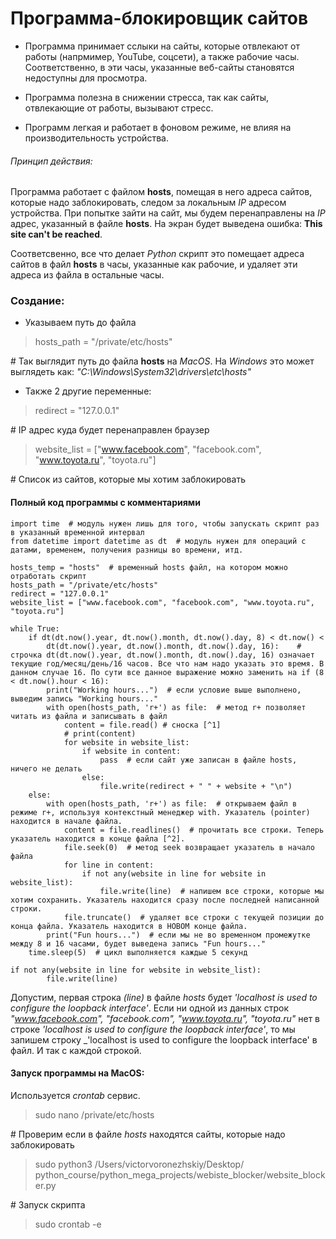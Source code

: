 # Программа-блокировщик сайтов

* Программа принимает сслыки на сайты, которые отвлекают от работы (напрмимер, YouTube, соцсети), а также рабочие часы. Соответственно, в эти часы, указанные веб-сайты становятся недоступны для просмотра.

* Программа полезна в снижении стресса, так как сайты, отвлекающие от работы, вызывают стресс.

* Программ легкая и работает в фоновом режиме, не влияя на производительность устройства.


###### Принцип действия: 
Программа работает с файлом __hosts__, помещая в него адреса сайтов, которые надо заблокировать,
следом за локальным _IP_ адресом устройства. При попытке зайти на сайт, мы будем перенаправлены на _IP_ адрес, указанный в файле __hosts__. На экран будет выведена ошибка: __This site can't be reached__.

Соответсвенно, все что делает _Python_ скрипт это помещает адреса сайтов в файл __hosts__ в часы, указанные как рабочие, и удаляет эти адреса из файла в остальные часы.

### Создание:

* Указываем путь до файла
> hosts_path = "/private/etc/hosts"

\# Так выглядит путь до файла __hosts__ на _MacOS_. На _Windows_ это может выглядеть как: _"C:\Windows\System32\drivers\etc\hosts"_

* Также 2 другие переменные:
> redirect = "127.0.0.1"  

\# IP адрес куда будет перенаправлен браузер

> website_list = ["www.facebook.com", "facebook.com", "www.toyota.ru", "toyota.ru"]  

\# Cписок из сайтов, которые мы хотим заблокировать


#### Полный код программы с комментариями

```
import time  # модуль нужен лишь для того, чтобы запускать скрипт раз в указанный временной интервал
from datetime import datetime as dt  # модуль нужен для операций с датами, временем, получения разницы во времени, итд.

hosts_temp = "hosts"  # временный hosts файл, на котором можно отработать скрипт
hosts_path = "/private/etc/hosts"
redirect = "127.0.0.1"
website_list = ["www.facebook.com", "facebook.com", "www.toyota.ru", "toyota.ru"]

while True:
    if dt(dt.now().year, dt.now().month, dt.now().day, 8) < dt.now() < 
        dt(dt.now().year, dt.now().month, dt.now().day, 16):    # строчка dt(dt.now().year, dt.now().month, dt.now().day, 16) означает текущие год/месяц/день/16 часов. Все что нам надо указать это время. В данном случае 16. По сути все данное выражение можно заменить на if (8 < dt.now().hour < 16):
        print("Working hours...")  # если условие выше выполнено, выведим запись "Working hours..."
        with open(hosts_path, 'r+') as file:  # метод r+ позволяет читать из файла и записывать в файл
            content = file.read() # сноска [^1]
            # print(content)
            for website in website_list:
                if website in content:
                    pass  # если сайт уже записан в файле hosts, ничего не делать
                else:
                    file.write(redirect + " " + website + "\n")
    else:
        with open(hosts_path, 'r+') as file:  # открываем файл в режиме r+, используя контекстный менеджер with. Указатель (pointer) находится в начале файла.
            content = file.readlines()  # прочитать все строки. Теперь указатель находится в конце файла [^2].
            file.seek(0)  # метод seek возвращает указатель в начало файла
            for line in content:
                if not any(website in line for website in website_list):
                    file.write(line)  # напишем все строки, которые мы хотим сохранить. Указатель находится сразу после последней написанной строки.
            file.truncate()  # удаляет все строки с текущей позиции до конца файла. Указатель находится в НОВОМ конце файла.
        print("Fun hours...")  # если мы не во временном промежутке между 8 и 16 часами, будет выведена запись "Fun hours..." 
    time.sleep(5)  # цикл выполняется каждые 5 секунд
```



[^1]: метод _read_ записывает содержимое файла в переменную в качестве единой строки.

[^2]: метод _readlines_ записывает содержимое файла в переменную в качестве списка всех строк по отдельности.

```
if not any(website in line for website in website_list):
        file.write(line)
```

Допустим, первая строка _(line)_ в файле _hosts_ будет _'localhost is used to configure the loopback interface'_.
Если ни одной из данных строк _"www.facebook.com", "facebook.com", "www.toyota.ru", "toyota.ru"_ нет в строке _'localhost is used to configure the loopback interface'_, то мы запишем строку 
_'localhost is used to configure the loopback interface' в файл. И так с каждой строкой.


#### Запуск программы на MacOS:
Используется _crontab_ сервис.
> sudo nano /private/etc/hosts

\# Проверим если в файле _hosts_ находятся сайты, которые надо заблокировать

>sudo python3 /Users/victorvoronezhskiy/Desktop/
python_course/python_mega_projects/webiste_blocker/website_blocker.py   

\# Запуск скрипта

> sudo crontab -e
